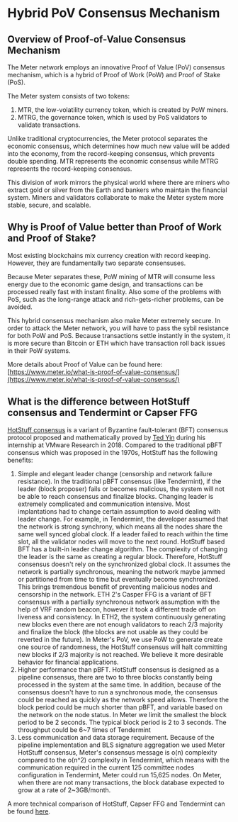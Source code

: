 # Hybrid PoV Consensus Mechanism

## Overview of Proof-of-Value Consensus Mechanism

The Meter network employs an innovative Proof of Value \(PoV\) consensus mechanism, which is a hybrid of Proof of Work \(PoW\) and Proof of Stake \(PoS\). 

The Meter system consists of two tokens: 

1. MTR, the low-volatility currency token, which is created by PoW miners.
2. MTRG, the governance token, which is used by PoS validators to validate transactions.

Unlike traditional cryptocurrencies, the Meter protocol separates the economic consensus, which determines how much new value will be added into the economy, from the record-keeping consensus, which prevents double spending. MTR represents the economic consensus while MTRG represents the record-keeping consensus.

This division of work mirrors the physical world where there are miners who extract gold or silver from the Earth and bankers who maintain the financial system. Miners and validators collaborate to make the Meter system more stable, secure, and scalable.

## Why is Proof of Value better than Proof of Work and Proof of Stake?

Most existing blockchains mix currency creation with record keeping. However, they are fundamentally two separate consensuses.

Because Meter separates these, PoW mining of MTR will consume less energy due to the economic game design, and transactions can be processed really fast with instant finality. Also some of the problems with PoS, such as the long-range attack and rich-gets-richer problems, can be avoided.

This hybrid consensus mechanism also make Meter extremely secure. In order to attack the Meter network, you will have to pass the sybil resistance for both PoW and PoS. Because transactions settle instantly in the system, it is more secure than Bitcoin or ETH which have transaction roll back issues in their PoW systems.

More details about Proof of Value can be found here: [https://www.meter.io/what-is-proof-of-value-consensus/](https://www.meter.io/what-is-proof-of-value-consensus/)

## What is the difference between HotStuff consensus and Tendermint or Capser FFG 

[HotStuff consensus](https://arxiv.org/abs/1803.05069) is a variant of Byzantine fault-tolerant \(BFT\) consensus protocol proposed and mathematically proved by [Ted Yin](https://www.cs.cornell.edu/~tedyin/) during his internship at VMware Research in 2018.  Compared to the traditional pBFT consensus which was proposed in the 1970s, HotStuff has the following benefits:

1. Simple and elegant leader change \(censorship and network failure resistance\).  In the traditional pBFT consensus \(like Tendermint\), if the leader \(block proposer\) fails or becomes malicious, the system will not be able to reach consensus and finalize blocks.  Changing leader is extremely complicated and communication intensive.  Most implantations had to change certain assumption to avoid dealing with leader change.  For example, in Tendermint, the developer assumed that the network is strong synchrony, which means all the nodes share the same well synced global clock.  If a leader failed to reach within the time slot, all the validator nodes will move to the next round.  HotStuff based BFT has a built-in leader change algorithm.  The complexity of changing the leader is the same as creating a regular block.  Therefore, HotStuff consensus doesn't rely on the synchronized global clock.  It assumes the network is partially synchronous, meaning the network maybe jammed or partitioned from time to time but eventually become synchronized.  This brings tremendous benefit of preventing malicious nodes and censorship in the network.  ETH 2's Casper FFG is a variant of BFT consensus with a partially synchronous network assumption with the help of VRF random beacon, however it took a different trade off on liveness and consistency.  In ETH2, the system continuously generating new blocks even there are not enough validators to reach 2/3 majority and finalize the block \(the blocks are not usable as they could be reverted in the future\).  In Meter's PoV, we use PoW to generate create one source of randomness, the HotStuff consensus will halt committing new blocks if 2/3 majority is not reached.  We believe it more desirable behavior for financial applications.
2. Higher performance than pBFT.  HotStuff consensus is designed as a pipeline consensus, there are two to three blocks constantly being processed in the system at the same time.  In addition, because of the consensus doesn't have to run a synchronous mode, the consensus could be reached as quickly as the network speed allows.  Therefore the block period could be much shorter than pBFT, and variable based on the network on the node status.  In Meter we limit the smallest the block period to be 2 seconds.  The typical block period is 2 to 3 seconds.  The throughput could be 6~7 times of Tendermint
3. Less communication and data storage requirement.  Because of the pipeline implementation and BLS signature aggregation we used Meter HotStuff consensus, Meter's consensus message is o\(n\) complexity compared to the o\(n^2\) complexity in Tendermint, which means with the communication required in the current 125 committee nodes configuration in Tendermint, Meter could run 15,625 nodes.  On Meter, when there are not many transactions, the block database expected to grow at a rate of 2~3GB/month.

A more technical comparison of HotStuff, Capser FFG and Tendermint can be found [here](https://dahliamalkhi.wordpress.com/2018/03/13/casper-in-the-lens-of-bft/).



